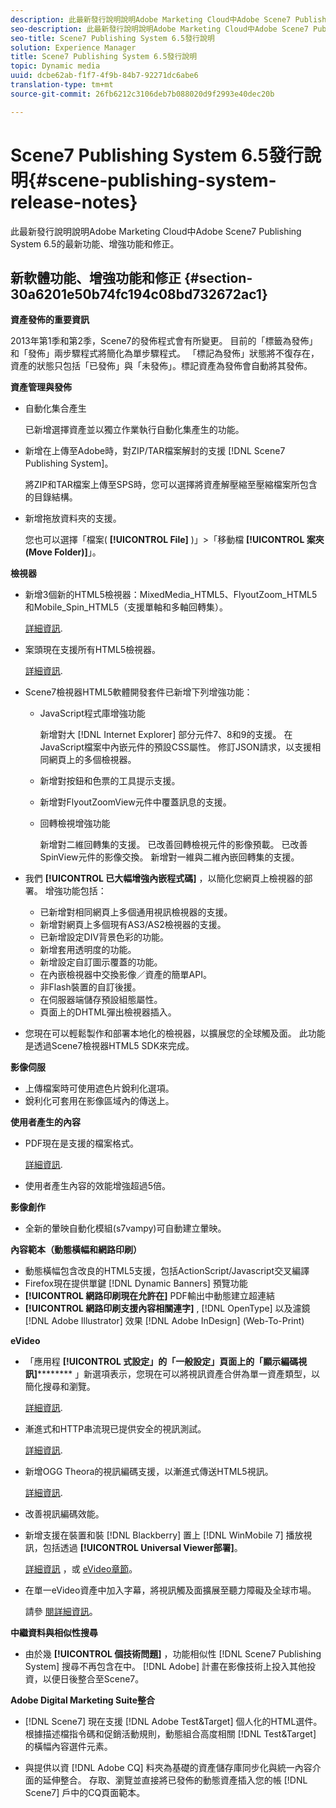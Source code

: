 ```yaml
---
description: 此最新發行說明說明Adobe Marketing Cloud中Adobe Scene7 Publishing System 6.5的最新功能、增強功能和修正。
seo-description: 此最新發行說明說明Adobe Marketing Cloud中Adobe Scene7 Publishing System 6.5的最新功能、增強功能和修正。
seo-title: Scene7 Publishing System 6.5發行說明
solution: Experience Manager
title: Scene7 Publishing System 6.5發行說明
topic: Dynamic media
uuid: dcbe62ab-f1f7-4f9b-84b7-92271dc6abe6
translation-type: tm+mt
source-git-commit: 26fb6212c3106deb7b088020d9f2993e40dec20b

---
```



# Scene7 Publishing System 6.5發行說明{#scene-publishing-system-release-notes}

此最新發行說明說明Adobe Marketing Cloud中Adobe Scene7 Publishing System 6.5的最新功能、增強功能和修正。

## 新軟體功能、增強功能和修正 {#section-30a6201e50b74fc194c08bd732672ac1}

**資產發佈的重要資訊**

2013年第1季和第2季，Scene7的發佈程式會有所變更。 目前的「標籤為發佈」和「發佈」兩步驟程式將簡化為單步驟程式。 「標記為發佈」狀態將不復存在，資產的狀態只包括「已發佈」與「未發佈」。標記資產為發佈會自動將其發佈。

**資產管理與發佈**

* 自動化集合產生

   已新增選擇資產並以獨立作業執行自動化集產生的功能。
* 新增在上傳至Adobe時，對ZIP/TAR檔案解封的支援 [!DNL Scene7 Publishing System]。

   將ZIP和TAR檔案上傳至SPS時，您可以選擇將資產解壓縮至壓縮檔案所包含的目錄結構。

* 新增拖放資料夾的支援。

   您也可以選擇「檔案( **[!UICONTROL File]** )」>「移動檔 **[!UICONTROL 案夾(Move Folder)]**」。

**檢視器**

* 新增3個新的HTML5檢視器：MixedMedia_HTML5、FlyoutZoom_HTML5和Mobile_Spin_HTML5（支援單軸和多軸回轉集）。

   [詳細資訊](http://help.adobe.com/en_US/scene7/using/WS6E593DEA-7D81-4cd6-84B0-85E8BB274176.html#WS1c46793299cf21d77e926d1613177f0a020-8000.html).
* 案頭現在支援所有HTML5檢視器。

   [詳細資訊](http://help.adobe.com/en_US/scene7/using/WS6E593DEA-7D81-4cd6-84B0-85E8BB274176.html#WS1c46793299cf21d77e926d1613177f0a020-8000.html).
* Scene7檢視器HTML5軟體開發套件已新增下列增強功能：

   * JavaScript程式庫增強功能

      新增對大 [!DNL Internet Explorer] 部分元件7、8和9的支援。 在JavaScript檔案中內嵌元件的預設CSS屬性。 修訂JSON請求，以支援相同網頁上的多個檢視器。
   * 新增對按鈕和色票的工具提示支援。
   * 新增對FlyoutZoomView元件中覆蓋訊息的支援。
   * 回轉檢視增強功能

      新增對二維回轉集的支援。 已改善回轉檢視元件的影像預載。 已改善SpinView元件的影像交換。 新增對一維與二維內嵌回轉集的支援。

* 我們 **[!UICONTROL 已大幅增強內嵌程式碼]** ，以簡化您網頁上檢視器的部署。 增強功能包括：

   * 已新增對相同網頁上多個通用視訊檢視器的支援。
   * 新增對網頁上多個現有AS3/AS2檢視器的支援。
   * 已新增設定DIV背景色彩的功能。
   * 新增套用透明度的功能。
   * 新增設定自訂圖示覆蓋的功能。
   * 在內嵌檢視器中交換影像／資產的簡單API。
   * 非Flash裝置的自訂後援。
   * 在伺服器端儲存預設組態屬性。
   * 頁面上的DHTML彈出檢視器插入。

* 您現在可以輕鬆製作和部署本地化的檢視器，以擴展您的全球觸及面。 此功能是透過Scene7檢視器HTML5 SDK來完成。

**影像伺服**

* 上傳檔案時可使用遮色片銳利化選項。
* 銳利化可套用在影像區域內的傳送上。

**使用者產生的內容**

* PDF現在是支援的檔案格式。

   [詳細資訊](http://help.adobe.com/en_US/scene7/using/WSe8b0455615e2dc47-2df907a712f31201b35-8000.html).
* 使用者產生內容的效能增強超過5倍。

**影像創作**

* 全新的暈映自動化模組(s7vampy)可自動建立暈映。

**內容範本（動態橫幅和網路印刷）**

* 動態橫幅包含改良的HTML5支援，包括ActionScript/Javascript交叉編譯
* Firefox現在提供單鍵 [!DNL Dynamic Banners] 預覽功能
* **[!UICONTROL 網路印刷現在允許在]** PDF輸出中動態建立超連結
* **[!UICONTROL 網路印刷支援內容相關連字]** , [!DNL OpenType] 以及濾鏡 [!DNL Adobe Illustrator] 效果 [!DNL Adobe InDesign] (Web-To-Print)

**eVideo**

* 「應用程 **[!UICONTROL 式設定」的「一般設定」頁面上的「顯示編碼視訊]********** 」新選項表示，您現在可以將視訊資產合併為單一資產類型，以簡化搜尋和瀏覽。

   [詳細資訊](http://help.adobe.com/en_US/scene7/using/WSCCBA9D3A-06A3-4f29-AF6B-36CBB2A655F1.html).

* 漸進式和HTTP串流現已提供安全的視訊測試。

   [詳細資訊](http://help.adobe.com/en_US/scene7/using/WSd968ca97bf01df72-5efde3a123268dd80f5-8000.html).
* 新增OGG Theora的視訊編碼支援，以漸進式傳送HTML5視訊。

   [詳細資訊](http://help.adobe.com/en_US/scene7/using/WSE86ACF2B-BD50-4c48-A1D7-9CD4405B62D0.html#WS1c46793299cf21d7-39fae9c1131ba8968f7-7fff.html).
* 改善視訊編碼效能。
* 新增支援在裝置和裝 [!DNL Blackberry] 置上 [!DNL WinMobile 7] 播放視訊，包括透過 **[!UICONTROL Universal Viewer部署]**。

   [詳細資訊](http://help.adobe.com/en_US/scene7/using/WS6E593DEA-7D81-4cd6-84B0-85E8BB274176.html#WS1c46793299cf21d77e926d1613177f0a020-8000.html) ，或 [eVideo章節](http://help.adobe.com/en_US/scene7/using/WS53492AE1-6029-45d8-BF80-F4B5CF33EB08.html)。

* 在單一eVideo資產中加入字幕，將視訊觸及面擴展至聽力障礙及全球市場。

   請參 [閱詳細資訊](http://help.adobe.com/en_US/scene7/using/WS98ca2e6790647c06-6f6f53e137b959f094-8000.html)。

**中繼資料與相似性搜尋**

* 由於幾 **[!UICONTROL 個技術問題]** ，功能相似性 [!DNL Scene7 Publishing System] 搜尋不再包含在中。 [!DNL Adobe] 計畫在影像技術上投入其他投資，以便日後整合至Scene7。

**Adobe Digital Marketing Suite整合**

* [!DNL Scene7] 現在支援 [!DNL Adobe Test&Target] 個人化的HTML選件。 根據描述檔指令碼和促銷活動規則，動態組合高度相關 [!DNL Test&Target] 的橫幅內容選件元素。

* 與提供以資 [!DNL Adobe CQ] 料夾為基礎的資產儲存庫同步化與統一內容介面的延伸整合。 存取、瀏覽並直接將已發佈的動態資產插入您的帳 [!DNL Scene7] 戶中的CQ頁面範本。

